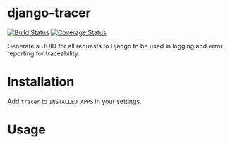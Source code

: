 django-tracer
========================
[![Build Status](https://travis-ci.org/frankwiles/django-tracer.svg?branch=master)](https://travis-ci.org/frankwiles/django-tracer)
[![Coverage Status](https://coveralls.io/repos/github/frankwiles/django-tracer/badge.svg?branch=master)](https://coveralls.io/github/frankwiles/django-tracer?branch=master)

Generate a UUID for all requests to Django to be used in logging and error reporting for traceability. 

# Installation

Add `tracer` to `INSTALLED_APPS` in your settings. 

# Usage


